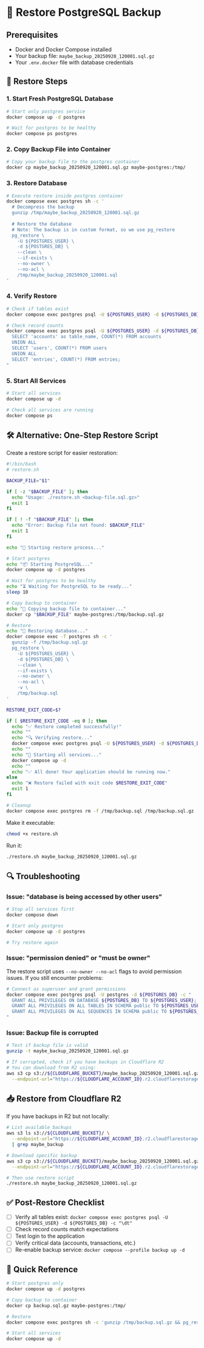 # 🔄 Restore PostgreSQL Backup

## Prerequisites

- Docker and Docker Compose installed
- Your backup file: `maybe_backup_20250920_120001.sql.gz`
- Your `.env.docker` file with database credentials

## 🚀 Restore Steps

### 1. Start Fresh PostgreSQL Database

```bash
# Start only postgres service
docker compose up -d postgres

# Wait for postgres to be healthy
docker compose ps postgres
```

### 2. Copy Backup File into Container

```bash
# Copy your backup file to the postgres container
docker cp maybe_backup_20250920_120001.sql.gz maybe-postgres:/tmp/
```

### 3. Restore Database

```bash
# Execute restore inside postgres container
docker compose exec postgres sh -c '
  # Decompress the backup
  gunzip /tmp/maybe_backup_20250920_120001.sql.gz
  
  # Restore the database
  # Note: The backup is in custom format, so we use pg_restore
  pg_restore \
    -U ${POSTGRES_USER} \
    -d ${POSTGRES_DB} \
    --clean \
    --if-exists \
    --no-owner \
    --no-acl \
    /tmp/maybe_backup_20250920_120001.sql
'
```

### 4. Verify Restore

```bash
# Check if tables exist
docker compose exec postgres psql -U ${POSTGRES_USER} -d ${POSTGRES_DB} -c "\dt"

# Check record counts
docker compose exec postgres psql -U ${POSTGRES_USER} -d ${POSTGRES_DB} -c "
  SELECT 'accounts' as table_name, COUNT(*) FROM accounts
  UNION ALL
  SELECT 'users', COUNT(*) FROM users
  UNION ALL
  SELECT 'entries', COUNT(*) FROM entries;
"
```

### 5. Start All Services

```bash
# Start all services
docker compose up -d

# Check all services are running
docker compose ps
```

## 🛠️ Alternative: One-Step Restore Script

Create a restore script for easier restoration:

```bash
#!/bin/bash
# restore.sh

BACKUP_FILE="$1"

if [ -z "$BACKUP_FILE" ]; then
  echo "Usage: ./restore.sh <backup-file.sql.gz>"
  exit 1
fi

if [ ! -f "$BACKUP_FILE" ]; then
  echo "Error: Backup file not found: $BACKUP_FILE"
  exit 1
fi

echo "🔄 Starting restore process..."

# Start postgres
echo "📦 Starting PostgreSQL..."
docker compose up -d postgres

# Wait for postgres to be healthy
echo "⏳ Waiting for PostgreSQL to be ready..."
sleep 10

# Copy backup to container
echo "📂 Copying backup file to container..."
docker cp "$BACKUP_FILE" maybe-postgres:/tmp/backup.sql.gz

# Restore
echo "🔄 Restoring database..."
docker compose exec -T postgres sh -c '
  gunzip -f /tmp/backup.sql.gz
  pg_restore \
    -U ${POSTGRES_USER} \
    -d ${POSTGRES_DB} \
    --clean \
    --if-exists \
    --no-owner \
    --no-acl \
    -v \
    /tmp/backup.sql
'

RESTORE_EXIT_CODE=$?

if [ $RESTORE_EXIT_CODE -eq 0 ]; then
  echo "✅ Restore completed successfully!"
  echo ""
  echo "🔍 Verifying restore..."
  docker compose exec postgres psql -U ${POSTGRES_USER} -d ${POSTGRES_DB} -c "\dt"
  echo ""
  echo "🚀 Starting all services..."
  docker compose up -d
  echo ""
  echo "✅ All done! Your application should be running now."
else
  echo "❌ Restore failed with exit code $RESTORE_EXIT_CODE"
  exit 1
fi

# Cleanup
docker compose exec postgres rm -f /tmp/backup.sql /tmp/backup.sql.gz
```

Make it executable:
```bash
chmod +x restore.sh
```

Run it:
```bash
./restore.sh maybe_backup_20250920_120001.sql.gz
```

## 🔍 Troubleshooting

### Issue: "database is being accessed by other users"

```bash
# Stop all services first
docker compose down

# Start only postgres
docker compose up -d postgres

# Try restore again
```

### Issue: "permission denied" or "must be owner"

The restore script uses `--no-owner --no-acl` flags to avoid permission issues. If you still encounter problems:

```bash
# Connect as superuser and grant permissions
docker compose exec postgres psql -U postgres -d ${POSTGRES_DB} -c "
  GRANT ALL PRIVILEGES ON DATABASE ${POSTGRES_DB} TO ${POSTGRES_USER};
  GRANT ALL PRIVILEGES ON ALL TABLES IN SCHEMA public TO ${POSTGRES_USER};
  GRANT ALL PRIVILEGES ON ALL SEQUENCES IN SCHEMA public TO ${POSTGRES_USER};
"
```

### Issue: Backup file is corrupted

```bash
# Test if backup file is valid
gunzip -t maybe_backup_20250920_120001.sql.gz

# If corrupted, check if you have backups in Cloudflare R2
# You can download from R2 using:
aws s3 cp s3://${CLOUDFLARE_BUCKET}/maybe_backup_20250920_120001.sql.gz . \
  --endpoint-url="https://${CLOUDFLARE_ACCOUNT_ID}.r2.cloudflarestorage.com"
```

## 📥 Restore from Cloudflare R2

If you have backups in R2 but not locally:

```bash
# List available backups
aws s3 ls s3://${CLOUDFLARE_BUCKET}/ \
  --endpoint-url="https://${CLOUDFLARE_ACCOUNT_ID}.r2.cloudflarestorage.com" \
  | grep maybe_backup

# Download specific backup
aws s3 cp s3://${CLOUDFLARE_BUCKET}/maybe_backup_20250920_120001.sql.gz . \
  --endpoint-url="https://${CLOUDFLARE_ACCOUNT_ID}.r2.cloudflarestorage.com"

# Then use restore script
./restore.sh maybe_backup_20250920_120001.sql.gz
```

## ✅ Post-Restore Checklist

- [ ] Verify all tables exist: `docker compose exec postgres psql -U ${POSTGRES_USER} -d ${POSTGRES_DB} -c "\dt"`
- [ ] Check record counts match expectations
- [ ] Test login to the application
- [ ] Verify critical data (accounts, transactions, etc.)
- [ ] Re-enable backup service: `docker compose --profile backup up -d`

## 🎯 Quick Reference

```bash
# Start postgres only
docker compose up -d postgres

# Copy backup to container
docker cp backup.sql.gz maybe-postgres:/tmp/

# Restore
docker compose exec postgres sh -c 'gunzip /tmp/backup.sql.gz && pg_restore -U $POSTGRES_USER -d $POSTGRES_DB --clean --if-exists --no-owner --no-acl /tmp/backup.sql'

# Start all services
docker compose up -d
```

